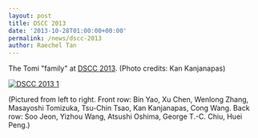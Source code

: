 ```yaml
---
layout: post
title: DSCC 2013
date: '2013-10-28T01:00:00+00:00'
permalink: /news/dscc-2013
author: Raechel Tan
---
```

<p>The Tomi "family" at <a href="http://dsc-conference.org/DSCC/2013/" target="_new">DSCC 2013</a>. (Photo credits: Kan Kanjanapas)</p><p class="indent"><a href="{{ site.baseurl }}/assets/images/posts/DSCC2013_1.jpg" ><img src="{{ site.baseurl }}/assets/images/posts/DSCC2013_1.jpg" alt="DSCC 2013 1" border="0"></a></p><p>(Pictured from left to right. Front row: Bin Yao, Xu Chen, Wenlong Zhang, Masayoshi Tomizuka, Tsu-Chin Tsao, Kan Kanjanapas, Cong Wang. Back row: Soo Jeon, Yizhou Wang, Atsushi Oshima, George T.-C. Chiu, Huei Peng.)</p>
